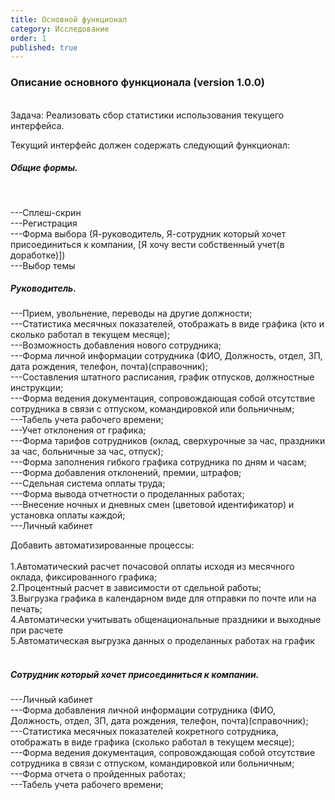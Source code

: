 ```yaml
---
title: Основной функционал
category: Исследование
order: 1
published: true
---
```


<h3>Описание основного функционала (version 1.0.0)</h3>
<br>
Задача: Реализовать сбор статистики использования текущего интерфейса. <br>


Текущий интерфейс должен содержать следующий функционал: <br>

<h5>Общие формы.</h5>
<br>

---Сплеш-скрин <br>
---Регистрация <br>
---Форма выбора (Я-руководитель, Я-сотрудник который хочет присоединиться к компании, [Я хочу вести собственный учет(в доработке)]) <br>
---Выбор темы <br>

<h5>Руководитель.</h5>

---Прием, увольнение, переводы на другие должности; <br>
---Статистика месячных показателей, отображать в виде графика (кто и сколько работал в текущем месяце); <br>
---Возможность добавления нового сотрудника; <br>
---Форма личной информации сотрудника (ФИО, Должность, отдел, ЗП, дата рождения, телефон, почта)(справочник); <br>
---Составления штатного расписания, график отпусков, должностные инструкции; <br>
---Форма ведения документация, сопровождающая собой отсутствие сотрудника в связи с отпуском, командировкой или больничным; <br>
---Табель учета рабочего времени; <br>
---Учет отклонения от графика; <br>
---Форма тарифов сотрудников (оклад, сверхурочные за час, праздники за час, больничные за час, отпуск); <br>
---Форма заполнения гибкого графика сотрудника по дням и часам; <br>
---Форма добавления отклонений, премии, штрафов; <br>
---Сдельная система оплаты труда; <br>
---Форма вывода отчетности о проделанных работах; <br>
---Внесение ночных и дневных смен (цветовой идентификатор) и установка оплаты каждой; <br>
---Личный кабинет  <br>

Добавить автоматизированные процессы: <br>
<br>
1.Автоматический расчет почасовой оплаты исходя из месячного оклада, фиксированного графика; <br>
2.Процентный расчет в зависимости от сдельной работы; <br>
3.Выгрузка графика в календарном виде для отправки по почте или на печать; <br>
4.Автоматически учитывать общенациональные праздники и выходные при расчете <br>
5.Автоматическая выгрузка данных о проделанных работах на график  <br>
<br>

<h5>Сотрудник который хочет присоединиться к компании.</h5>
---Личный кабинет <br>
---Форма добавления личной информации сотрудника (ФИО, Должность, отдел, ЗП, дата рождения, телефон, почта)(справочник); <br>
---Статистика месячных показателей кокретного сотрудника, отображать в виде графика (сколько работал в текущем месяце); <br>
---Форма ведения документация, сопровождающая собой отсутствие сотрудника в связи с отпуском, командировкой или больничным; <br>
---Форма отчета о пройденных работах; <br>
---Табель учета рабочего времени; <br>
